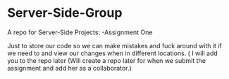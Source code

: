 # Server-Side-Group
A repo for Server-Side Projects:
-Assignment One 

Just to store our code so we can make mistakes and fuck around with it if we need to and view our changes when in different locations. ( I will add you to the repo later
(Will create a repo later for when we submit the assignment and add her as a collaborator.)
